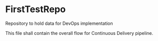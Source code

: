 # FirstTestRepo
Repository to hold data for DevOps implementation

This file shall contain the overall flow for Continuous Delivery pipeline.
